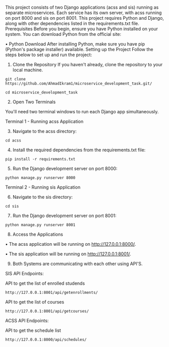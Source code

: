 This project consists of two Django applications (acss and sis) running as separate microservices. Each service has its own server, with acss running on port 8000 and sis on port 8001. This project requires Python and Django, along with other dependencies listed in the requirements.txt file.
Prerequisites
Before you begin, ensure you have Python installed on your system. You can download Python from the official site:

•	Python Download
After installing Python, make sure you have pip (Python's package installer) available.
Setting up the Project
Follow the steps below to set up and run the project:

1. Clone the Repository
If you haven't already, clone the repository to your local machine.

```
git clone https://github.com/AhmadIkram1/microservice_development_task.git/
```

```
cd microservice_development_task
```

2. Open Two Terminals

You'll need two terminal windows to run each Django app simultaneously.

Terminal 1 - Running acss Application

3.	Navigate to the acss directory:
```
cd acss
```

4.	Install the required dependencies from the requirements.txt file:
```   
pip install -r requirements.txt
```
5.	Run the Django development server on port 8000:
```   
python manage.py runserver 8000
```
Terminal 2 - Running sis Application

6.	Navigate to the sis directory:
```
cd sis
```
7.	Run the Django development server on port 8001:
```
python manage.py runserver 8001
```
8. Access the Applications
   
•	The acss application will be running on http://127.0.0.1:8000/.

•	The sis application will be running on http://127.0.0.1:8001/.

9. Both Systems are communicating with each other using API'S.

SIS API Endpoints:

API to get the list of enrolled studends

```
http://127.0.0.1:8001/api/getenrollments/

```

API to get the list of courses

```
http://127.0.0.1:8001/api/getcourses/

```

ACSS API Endpoints:

API to get the schedule list

```
http://127.0.0.1:8000/api/schedules/

```